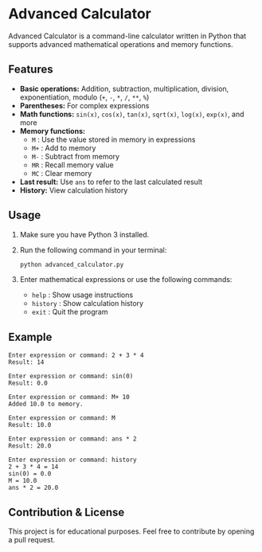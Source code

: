 # Advanced Calculator

Advanced Calculator is a command-line calculator written in Python that supports advanced mathematical operations and memory functions.

## Features

- **Basic operations:** Addition, subtraction, multiplication, division, exponentiation, modulo (`+`, `-`, `*`, `/`, `**`, `%`)
- **Parentheses:** For complex expressions
- **Math functions:** `sin(x)`, `cos(x)`, `tan(x)`, `sqrt(x)`, `log(x)`, `exp(x)`, and more
- **Memory functions:**
  - `M` : Use the value stored in memory in expressions
  - `M+` : Add to memory
  - `M-` : Subtract from memory
  - `MR` : Recall memory value
  - `MC` : Clear memory
- **Last result:** Use `ans` to refer to the last calculated result
- **History:** View calculation history

## Usage

1. Make sure you have Python 3 installed.
2. Run the following command in your terminal:

   ```sh
   python advanced_calculator.py
   ```

3. Enter mathematical expressions or use the following commands:

   - `help` : Show usage instructions
   - `history` : Show calculation history
   - `exit` : Quit the program

## Example

```
Enter expression or command: 2 + 3 * 4
Result: 14

Enter expression or command: sin(0)
Result: 0.0

Enter expression or command: M+ 10
Added 10.0 to memory.

Enter expression or command: M
Result: 10.0

Enter expression or command: ans * 2
Result: 20.0

Enter expression or command: history
2 + 3 * 4 = 14
sin(0) = 0.0
M = 10.0
ans * 2 = 20.0
```

## Contribution & License

This project is for educational purposes. Feel free to contribute by opening a pull request.
